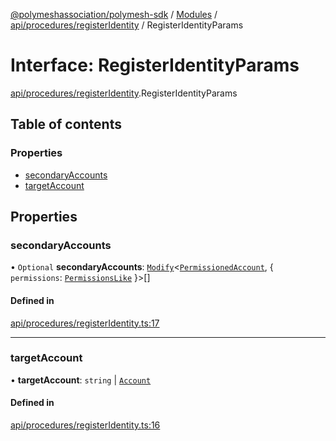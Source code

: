 [@polymeshassociation/polymesh-sdk](../README.md) / [Modules](../modules.md) / [api/procedures/registerIdentity](../modules/api_procedures_registerIdentity.md) / RegisterIdentityParams

# Interface: RegisterIdentityParams

[api/procedures/registerIdentity](../modules/api_procedures_registerIdentity.md).RegisterIdentityParams

## Table of contents

### Properties

- [secondaryAccounts](api_procedures_registerIdentity.RegisterIdentityParams.md#secondaryaccounts)
- [targetAccount](api_procedures_registerIdentity.RegisterIdentityParams.md#targetaccount)

## Properties

### secondaryAccounts

• `Optional` **secondaryAccounts**: [`Modify`](../modules/types_utils.md#modify)<[`PermissionedAccount`](types.PermissionedAccount.md), { `permissions`: [`PermissionsLike`](../modules/types.md#permissionslike)  }\>[]

#### Defined in

[api/procedures/registerIdentity.ts:17](https://github.com/PolymathNetwork/polymesh-sdk/blob/31dfa0dc/src/api/procedures/registerIdentity.ts#L17)

___

### targetAccount

• **targetAccount**: `string` \| [`Account`](../classes/api_entities_Account.Account.md)

#### Defined in

[api/procedures/registerIdentity.ts:16](https://github.com/PolymathNetwork/polymesh-sdk/blob/31dfa0dc/src/api/procedures/registerIdentity.ts#L16)
